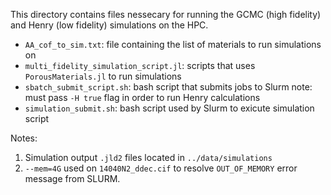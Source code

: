 This directory contains files nessecary for running the GCMC (high fidelity) and Henry (low fidelity) simulations on the HPC.
- `AA_cof_to_sim.txt`: file containing the list of materials to run simulations on
- `multi_fidelity_simulation_script.jl`: scripts that uses `PorousMaterials.jl` to run simulations
- `sbatch_submit_script.sh`: bash script that submits jobs to Slurm
    note: must pass `-H true` flag in order to run Henry calculations
- `simulation_submit.sh`: bash script used by Slurm to exicute simulation script

Notes:
1. Simulation output `.jld2` files located in `../data/simulations` 
2. `--mem=4G` used on `14040N2_ddec.cif` to resolve `OUT_OF_MEMORY` error message from SLURM.
